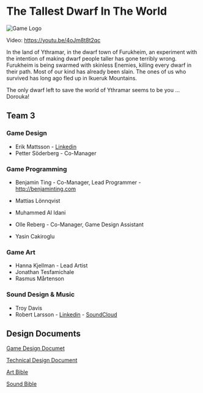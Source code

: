 # The Tallest Dwarf In The World

![Game Logo](https://github.com/forsbergsskola-se/game21-2021-1129-arpg-team-3/blob/main/Assets/Prefabs/Game_Tittle_2.png)

Video: https://youtu.be/4oJm8t8t2qc


In the land of Ythramar, in the dwarf town of Furukheim, an experiment with the intention of making dwarf people taller has gone terribly wrong. Furukheim is being swarmed with skinless Enemies, killing every dwarf in their path. Most of our kind has already been slain. The ones of us who survived has long ago fled up in Ikueruk Mountains.

The only dwarf left to save the world of Ythramar seems to be you … Dorouka!


## Team 3

### Game Design
- Erik Mattsson - [Linkedin](https://www.linkedin.com/in/erik-mattsson-b74761162)
- Petter Söderberg - Co-Manager

### Game Programming
- Benjamin Ting - Co-Manager, Lead Programmer - http://benjaminting.com

- Mattias Lönnqvist
- Muhammed Al Idani
- Olle Reberg - Co-Manager, Game Design Assistant
- Yasin Cakiroglu

### Game Art
- Hanna Kjellman - Lead Artist
- Jonathan Tesfamichale
- Rasmus Mårtenson

### Sound Design & Music
- Troy Davis 
- Robert Larsson - [Linkedin](https://www.linkedin.com/in/robert-larsson-36029a51/) - [SoundCloud](https://soundcloud.com/dj-printa)

## Design Documents

[Game Design Documet](https://docs.google.com/document/d/1ltnwY-f6N8RBAnCVlFrfMMU5MDc-k_e2I6f6LxNg9q8/edit?usp=sharing)

[Technical Design Document](https://docs.google.com/document/d/15HOrZYwyj1ZgkvtBfFUyiCbtOI1DevXFRHmynJwu7us/edit?usp=sharing)

[Art Bible](https://docs.google.com/document/d/15YIff7-u_5PNkVbKRXS0z6QET_Vb17WEf3-rySYbvNw/edit?usp=sharing)

[Sound Bible](https://docs.google.com/document/d/14qXbWFAWH8iH2ewrNVHAirn6d2KBEFjbASet3fFDIlQ/edit?usp=sharing)

